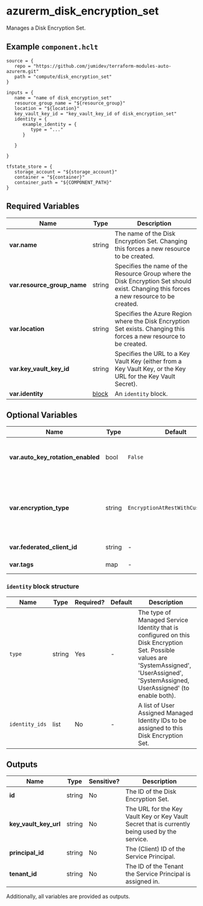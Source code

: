 # azurerm_disk_encryption_set

Manages a Disk Encryption Set.

## Example `component.hclt`

```hcl
source = {
   repo = "https://github.com/jumidev/terraform-modules-auto-azurerm.git" 
   path = "compute/disk_encryption_set" 
}

inputs = {
   name = "name of disk_encryption_set" 
   resource_group_name = "${resource_group}" 
   location = "${location}" 
   key_vault_key_id = "key_vault_key_id of disk_encryption_set" 
   identity = {
      example_identity = {
         type = "..."   
      }
  
   }
 
}

tfstate_store = {
   storage_account = "${storage_account}" 
   container = "${container}" 
   container_path = "${COMPONENT_PATH}" 
}

```

## Required Variables

| Name | Type |  Description |
| ---- | --------- |  ----------- |
| **var.name** | string |  The name of the Disk Encryption Set. Changing this forces a new resource to be created. | 
| **var.resource_group_name** | string |  Specifies the name of the Resource Group where the Disk Encryption Set should exist. Changing this forces a new resource to be created. | 
| **var.location** | string |  Specifies the Azure Region where the Disk Encryption Set exists. Changing this forces a new resource to be created. | 
| **var.key_vault_key_id** | string |  Specifies the URL to a Key Vault Key (either from a Key Vault Key, or the Key URL for the Key Vault Secret). | 
| **var.identity** | [block](#identity-block-structure) |  An `identity` block. | 

## Optional Variables

| Name | Type |  Default  |  possible values |  Description |
| ---- | --------- |  ----------- | ----------- | ----------- |
| **var.auto_key_rotation_enabled** | bool |  `False`  |  `true`, `false`  |  Boolean flag to specify whether Azure Disk Encryption Set automatically rotates the encryption Key to latest version or not. Possible values are `true` or `false`. Defaults to `false`. | 
| **var.encryption_type** | string |  `EncryptionAtRestWithCustomerKey`  |  `EncryptionAtRestWithCustomerKey`, `EncryptionAtRestWithPlatformAndCustomerKeys`, `ConfidentialVmEncryptedWithCustomerKey`  |  The type of key used to encrypt the data of the disk. Possible values are `EncryptionAtRestWithCustomerKey`, `EncryptionAtRestWithPlatformAndCustomerKeys` and `ConfidentialVmEncryptedWithCustomerKey`. Defaults to `EncryptionAtRestWithCustomerKey`. Changing this forces a new resource to be created. | 
| **var.federated_client_id** | string |  -  |  -  |  Multi-tenant application client id to access key vault in a different tenant. | 
| **var.tags** | map |  -  |  -  |  A mapping of tags to assign to the Disk Encryption Set. | 

### `identity` block structure

| Name | Type | Required? | Default | Description |
| ---- | ---- | --------- | ------- | ----------- |
| `type` | string | Yes | - | The type of Managed Service Identity that is configured on this Disk Encryption Set. Possible values are 'SystemAssigned', 'UserAssigned', 'SystemAssigned, UserAssigned' (to enable both). |
| `identity_ids` | list | No | - | A list of User Assigned Managed Identity IDs to be assigned to this Disk Encryption Set. |



## Outputs

| Name | Type | Sensitive? | Description |
| ---- | ---- | --------- | --------- |
| **id** | string | No  | The ID of the Disk Encryption Set. | 
| **key_vault_key_url** | string | No  | The URL for the Key Vault Key or Key Vault Secret that is currently being used by the service. | 
| **principal_id** | string | No  | The (Client) ID of the Service Principal. | 
| **tenant_id** | string | No  | The ID of the Tenant the Service Principal is assigned in. | 

Additionally, all variables are provided as outputs.
